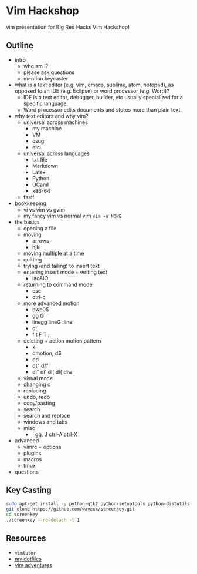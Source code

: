 # Vim Hackshop #
vim presentation for Big Red Hacks Vim Hackshop!

## Outline ##
- intro
    - who am I?
    - please ask questions
    - mention keycaster
- what is a text editor (e.g. vim, emacs, sublime, atom, notepad), as opposed
  to an IDE (e.g. Eclipse) or word processor (e.g. Word)?
  - IDE is a text editor, debugger, builder, etc usually specialized for a
    specific language.
  - Word processor edits documents and stores more than plain text.
- why text editors and why vim?
    - universal across machines
        - my machine
        - VM
        - csug
        - etc.
    - universal across languages
        - txt file
        - Markdown
        - Latex
        - Python
        - OCaml
        - x86-64
    - fast!
- bookkeeping
    - vi vs vim vs gvim
    - my fancy vim vs normal vim `vim -u NONE`
- the basics
    - opening a file
    - moving
        - arrows
        - hjkl
    - moving multiple at a time
    - quitting
    - trying (and failing) to insert text
    - entering insert mode + writing text
        - iaoAIO
    - returning to command mode
        - esc
        - ctrl-c
    - more advanced motion
        - bwe0$
        - gg G
        - linegg lineG :line
        - g;
        - f t F T ;
    - deleting + action motion pattern
        - x
        - dmotion, d$
        - dd
        - dt" df"
        - di" di' di( di{ diw
    - visual mode
    - changing c
    - replacing
    - undo, redo
    - copy/pasting
    - search
    - search and replace
    - windows and tabs
    - misc
        - . gq, J ctrl-A ctrl-X
- advanced
    - vimrc + options
    - plugins
    - macros
    - tmux
- questions

## Key Casting ##
```bash
sudo apt-get install -y python-gtk2 python-setuptools python-distutils-extra libxtst6
git clone https://github.com/wavexx/screenkey.git
cd screenkey
./screenkey --no-detach -t 1
```

## Resources ##
- `vimtutor`
- [my dotfiles](https://github.com/mwhittaker/dotfiles)
- [vim adventures](http://vim-adventures.com/)
